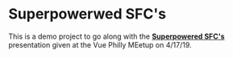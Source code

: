 # Superpowerwed SFC's

This is a demo project to go along with the [**Superpowered SFC's**](https://docs.google.com/presentation/d/1LkSHp5zVNqvMzywdLW-1fdyPeDAbeRVbVuQdIJHTy8o/edit?usp=sharing) presentation given at the Vue Philly MEetup on 4/17/19.
